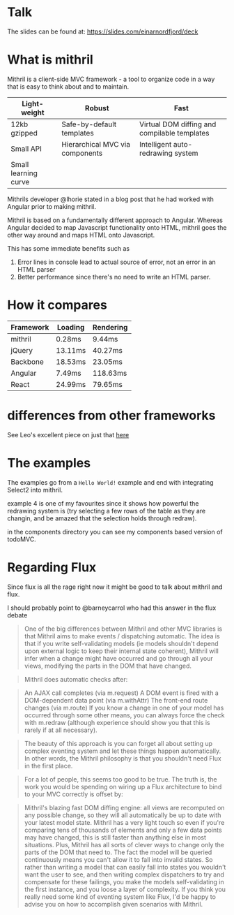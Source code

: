 # Talk

The slides can be found at: https://slides.com/einarnordfjord/deck

# What is mithril

Mithril is a client-side MVC framework - a tool to organize code in a way that is easy to think about and to maintain.

Light-weight  |  Robust | Fast
--------------|---------|----------
12kb gzipped | Safe-by-default templates | Virtual DOM diffing and compilable templates
Small API | Hierarchical MVC via components | Intelligent auto-redrawing system
Small learning curve ||

Mithrils developer @lhorie stated in a blog post that he had worked with Angular prior to making mithril.

Mithril is based on a fundamentally different approach to Angular. Whereas Angular decided to map Javascript functionality onto HTML, mithril goes the other way around and maps HTML onto Javascript.

This has some immediate benefits such as

1. Error lines in console lead to actual source of error, not an error in an HTML parser
2. Better performance since there's no need to write an HTML parser.

# How it compares
Framework | Loading | Rendering
----------|---------|-----------
mithril   | 0.28ms  | 9.44ms
jQuery    | 13.11ms | 40.27ms
Backbone  | 18.53ms | 23.05ms
Angular   | 7.49ms  | 118.63ms
React     | 24.99ms | 79.65ms

# differences from other frameworks

See Leo's excellent piece on just that [here](http://lhorie.github.io/mithril/comparison.html)

# The examples

The examples go from a `Hello World!` example and end with integrating Select2 into mithril.

example 4 is one of my favourites since it shows how powerful the redrawing system is (try selecting a few rows of the table as they are changin, and be amazed that the selection holds through redraw).

in the components directory you can see my components based version of todoMVC.
# Regarding Flux

Since flux is all the rage right now it might be good to talk about mithril and flux.

I should probably point to @barneycarrol who had this answer in the flux debate

> One of the big differences between Mithril and other MVC libraries is that Mithril aims to make events / dispatching automatic. The idea is that if you write self-validating models (ie models shouldn't depend upon external logic to keep their internal state coherent), Mithril will infer when a change might have occurred and go through all your views, modifying the parts in the DOM that have changed.

>Mithril does automatic checks after:

>An AJAX call completes (via m.request)
A DOM event is fired with a DOM-dependent data point (via m.withAttr)
The front-end route changes (via m.route)
If you know a change in one of your model has occurred through some other means, you can always force the check with m.redraw (although experience should show you that this is rarely if at all necessary).

>The beauty of this approach is you can forget all about setting up complex eventing system and let these things happen automatically. In other words, the Mithril philosophy is that you shouldn't need Flux in the first place.

>For a lot of people, this seems too good to be true. The truth is, the work you would be spending on wiring up a Flux architecture to bind to your MVC correctly is offset by:

>Mithril's blazing fast DOM diffing engine: all views are recomputed on any possible change, so they will all automatically be up to date with your latest model state. Mithril has a very light touch so even if you're comparing tens of thousands of elements and only a few data points may have changed, this is still faster than anything else in most situations. Plus, Mithril has all sorts of clever ways to change only the parts of the DOM that need to.
The fact the model will be queried continuously means you can't allow it to fall into invalid states. So rather than writing a model that can easily fall into states you wouldn't want the user to see, and then writing complex dispatchers to try and compensate for these failings, you make the models self-validating in the first instance, and you loose a layer of complexity.
If you think you really need some kind of eventing system like Flux, I'd be happy to advise you on how to accomplish given scenarios with Mithril.
